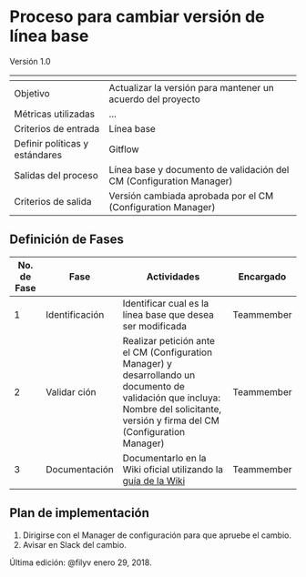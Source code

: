 
# Proceso para cambiar versión de línea base
Versión 1.0


[]() | []()  
--|--
Objetivo| Actualizar la versión para mantener un acuerdo del proyecto
Métricas utilizadas | ...
Criterios de entrada | Línea base
Definir políticas y estándares | Gitflow
Salidas del proceso | Línea base y documento de validación del CM (Configuration Manager)
Criterios de salida | Versión cambiada aprobada por el CM (Configuration Manager)

## Definición de Fases
No. de Fase | Fase | Actividades | Encargado
------------|------|-------------|-----------
1 | Identificación | Identificar cual es la línea base que desea ser modificada | Teammember
2 | Validar ción | Realizar petición ante el CM (Configuration Manager) y desarrollando un documento de validación que incluya: Nombre del solicitante, versión y firma del CM (Configuration Manager) | Teammember
3 | Documentación | Documentarlo en la Wiki oficial utilizando la [guía de la Wiki](https://github.com/CaveLabs-1/Wiki/blob/master/Guia%20Wiki.md) | Teammember

## Plan de implementación
1. Dirigirse con el Manager de configuración para que apruebe el cambio.
2. Avisar en Slack del cambio.



Última edición: @filyv enero 29, 2018.

